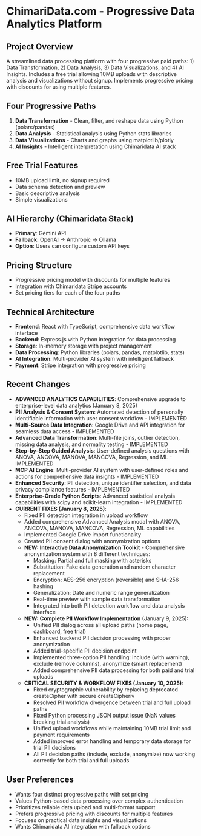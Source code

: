 # ChimariData.com - Progressive Data Analytics Platform

## Project Overview
A streamlined data processing platform with four progressive paid paths: 1) Data Transformation, 2) Data Analysis, 3) Data Visualizations, and 4) AI Insights. Includes a free trial allowing 10MB uploads with descriptive analysis and visualizations without signup. Implements progressive pricing with discounts for using multiple features.

## Four Progressive Paths
1. **Data Transformation** - Clean, filter, and reshape data using Python (polars/pandas)
2. **Data Analysis** - Statistical analysis using Python stats libraries
3. **Data Visualizations** - Charts and graphs using matplotlib/plotly
4. **AI Insights** - Intelligent interpretation using Chimaridata AI stack

## Free Trial Features
- 10MB upload limit, no signup required
- Data schema detection and preview
- Basic descriptive analysis
- Simple visualizations

## AI Hierarchy (Chimaridata Stack)
- **Primary**: Gemini API
- **Fallback**: OpenAI → Anthropic → Ollama
- **Option**: Users can configure custom API keys

## Pricing Structure
- Progressive pricing model with discounts for multiple features
- Integration with Chimaridata Stripe accounts
- Set pricing tiers for each of the four paths

## Technical Architecture
- **Frontend**: React with TypeScript, comprehensive data workflow interface
- **Backend**: Express.js with Python integration for data processing
- **Storage**: In-memory storage with project management
- **Data Processing**: Python libraries (polars, pandas, matplotlib, stats)
- **AI Integration**: Multi-provider AI system with intelligent fallback
- **Payment**: Stripe integration with progressive pricing

## Recent Changes
- **ADVANCED ANALYTICS CAPABILITIES**: Comprehensive upgrade to enterprise-level data analytics (January 8, 2025)
- **PII Analysis & Consent System**: Automated detection of personally identifiable information with user consent workflow - IMPLEMENTED
- **Multi-Source Data Integration**: Google Drive and API integration for seamless data access - IMPLEMENTED
- **Advanced Data Transformation**: Multi-file joins, outlier detection, missing data analysis, and normality testing - IMPLEMENTED
- **Step-by-Step Guided Analysis**: User-defined analysis questions with ANOVA, ANCOVA, MANOVA, MANCOVA, Regression, and ML - IMPLEMENTED
- **MCP AI Engine**: Multi-provider AI system with user-defined roles and actions for comprehensive data insights - IMPLEMENTED
- **Enhanced Security**: PII detection, unique identifier selection, and data privacy compliance features - IMPLEMENTED
- **Enterprise-Grade Python Scripts**: Advanced statistical analysis capabilities with scipy and scikit-learn integration - IMPLEMENTED
- **CURRENT FIXES (January 8, 2025)**: 
  - Fixed PII detection integration in upload workflow
  - Added comprehensive Advanced Analysis modal with ANOVA, ANCOVA, MANOVA, MANCOVA, Regression, ML capabilities
  - Implemented Google Drive import functionality
  - Created PII consent dialog with anonymization options
  - **NEW: Interactive Data Anonymization Toolkit** - Comprehensive anonymization system with 8 different techniques:
    * Masking: Partial and full masking with asterisks
    * Substitution: Fake data generation and random character replacement
    * Encryption: AES-256 encryption (reversible) and SHA-256 hashing
    * Generalization: Date and numeric range generalization
    * Real-time preview with sample data transformation
    * Integrated into both PII detection workflow and data analysis interface
  - **NEW: Complete PII Workflow Implementation** (January 9, 2025):
    * Unified PII dialog across all upload paths (home page, dashboard, free trial)
    * Enhanced backend PII decision processing with proper anonymization
    * Added trial-specific PII decision endpoint
    * Implemented three-option PII handling: include (with warning), exclude (remove columns), anonymize (smart replacement)
    * Added comprehensive PII data processing for both paid and trial uploads
  - **CRITICAL SECURITY & WORKFLOW FIXES (January 10, 2025)**:
    * Fixed cryptographic vulnerability by replacing deprecated createCipher with secure createCipheriv
    * Resolved PII workflow divergence between trial and full upload paths
    * Fixed Python processing JSON output issue (NaN values breaking trial analysis)
    * Unified upload workflows while maintaining 10MB trial limit and payment requirements
    * Added improved error handling and temporary data storage for trial PII decisions
    * All PII decision paths (include, exclude, anonymize) now working correctly for both trial and full uploads

## User Preferences
- Wants four distinct progressive paths with set pricing
- Values Python-based data processing over complex authentication
- Prioritizes reliable data upload and multi-format support
- Prefers progressive pricing with discounts for multiple features
- Focuses on practical data insights and visualizations
- Wants Chimaridata AI integration with fallback options